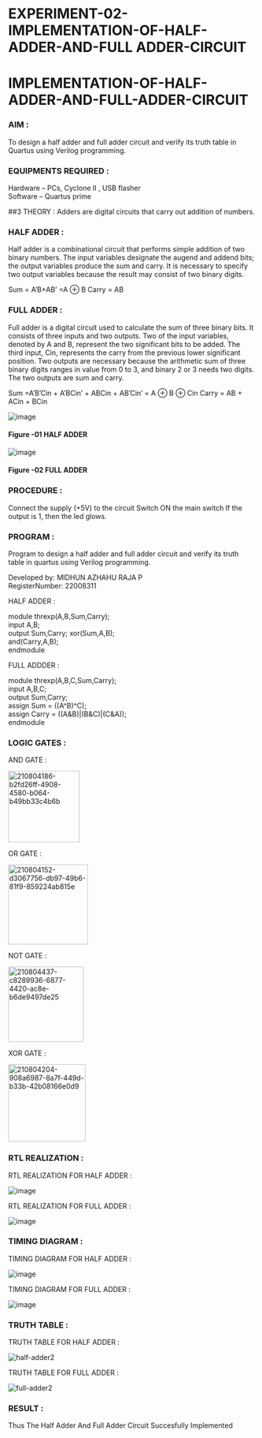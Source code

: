 # EXPERIMENT-02-IMPLEMENTATION-OF-HALF-ADDER-AND-FULL ADDER-CIRCUIT

# IMPLEMENTATION-OF-HALF-ADDER-AND-FULL-ADDER-CIRCUIT

### AIM :
To design a half adder and full adder circuit and verify its truth table in Quartus using Verilog programming.

### EQUIPMENTS REQUIRED : 

Hardware – PCs, Cyclone II , USB flasher  
Software – Quartus prime  

##3 THEORY :
Adders are digital circuits that carry out addition of numbers.

### HALF ADDER :
Half adder is a combinational circuit that performs simple addition of two binary numbers. The input variables designate the augend and addend bits; the output variables produce the sum and carry. It is necessary to specify two output variables because the result may consist of two binary digits.

Sum = A’B+AB’ =A ⊕ B Carry = AB

### FULL ADDER : 
Full adder is a digital circuit used to calculate the sum of three binary bits. It consists of three inputs and two outputs. Two of the input variables, denoted by A and B, represent the two significant bits to be added. The third input, Cin, represents the carry from the previous lower significant position. Two outputs are necessary because the arithmetic sum of three binary digits ranges in value from 0 to 3, and binary 2 or 3 needs two digits. The two outputs are sum and carry.

Sum =A’B’Cin + A’BCin’ + ABCin + AB’Cin’ = A ⊕ B ⊕ Cin Carry = AB + ACin + BCin

 ![image](https://user-images.githubusercontent.com/36288975/163552156-a13e5a56-c638-4110-97d9-8896907c8d25.png)

#### Figure -01 HALF ADDER 


![image](https://user-images.githubusercontent.com/36288975/163552057-b3547877-6d07-45b4-b7e0-bcfebfad9e1d.png)

#### Figure -02 FULL ADDER 

### PROCEDURE :

Connect the supply (+5V) to the circuit
Switch ON the main switch
If the output is 1, then the led glows.
### 
### PROGRAM : 

Program to design a half adder and full adder circuit and verify its truth table in quartus using Verilog programming.  

Developed by: MIDHUN AZHAHU RAJA P  
RegisterNumber:  22008311

HALF ADDER :

module threxp(A,B,Sum,Carry);  
input A,B;   
output Sum,Carry; 
xor(Sum,A,B);  
and(Carry,A,B);  
endmodule

FULL ADDDER :  

module threxp(A,B,C,Sum,Carry);  
input A,B,C;  
output Sum,Carry;    
assign Sum = ((A^B)^C);  
assign Carry = ((A&B)|(B&C)|(C&A));   
endmodule  

### LOGIC GATES : 

AND GATE :

<img width="145" alt="210804186-b2fd26ff-4908-4580-b064-b49bb33c4b6b" src="https://user-images.githubusercontent.com/118054670/211067110-3f48e804-9284-408a-ac7c-2c5d43cee25a.png">

OR GATE :

<img width="162" alt="210804152-d3067756-db97-49b6-81f9-859224ab815e" src="https://user-images.githubusercontent.com/118054670/211066726-53d1cea4-2666-44cc-a9d0-6c6f868087ca.png">


NOT GATE : 

<img width="153" alt="210804437-c8289936-6877-4420-ac8e-b6de9497de25" src="https://user-images.githubusercontent.com/118054670/211067802-a0a0d45d-573b-4899-8564-8d08a53f8425.png">

XOR GATE :

<img width="157" alt="210804204-908a6987-8a7f-449d-b33b-42b08166e0d9" src="https://user-images.githubusercontent.com/118054670/211067911-0fb99182-1b1a-4f16-9bd8-d61c5a477b57.png">

### RTL REALIZATION :

RTL REALIZATION FOR HALF ADDER :

![image](https://user-images.githubusercontent.com/118054670/211161751-572d5548-4bf1-41a8-b1fe-bd1505c21b69.png)

RTL REALIZATION FOR FULL ADDER :

![image](https://user-images.githubusercontent.com/118054670/211162748-d082d6ef-c27d-41ef-98ee-bc33b13db3b6.png)

### TIMING DIAGRAM :

TIMING DIAGRAM FOR HALF ADDER :

![image](https://user-images.githubusercontent.com/118054670/211163927-b8461078-8b30-4899-8e05-c5bc087eb1c2.png)

TIMING DIAGRAM FOR FULL ADDER :

![image](https://user-images.githubusercontent.com/118054670/211163597-ebbccf9e-81ff-42d5-8a4d-08339498af8b.png)




### TRUTH TABLE :

TRUTH TABLE FOR HALF ADDER :

![half-adder2](https://user-images.githubusercontent.com/118054670/211164200-505cd797-c838-4090-9628-00952377db36.png)

TRUTH TABLE FOR FULL ADDER :

![full-adder2](https://user-images.githubusercontent.com/118054670/211164162-fa1e9a14-b88c-4b07-abe2-07ab62d789f1.png)

### RESULT :
Thus The Half Adder And Full Adder Circuit Succesfully Implemented
